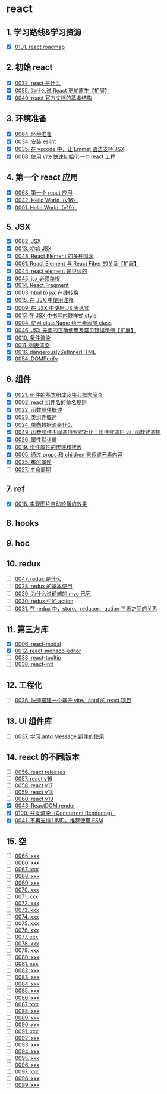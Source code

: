 # react


## 1. 学习路线&学习资源

- [x] [0101. react roadmap](https://tnotesjs.github.io/TNotes.react/notes/0101.%20react%20roadmap/README)

## 2. 初始 react

- [x] [0032. react 是什么](https://tnotesjs.github.io/TNotes.react/notes/0032.%20react%20%E6%98%AF%E4%BB%80%E4%B9%88/README)
- [x] [0055. 为什么说 React 更加原生【扩展】](https://tnotesjs.github.io/TNotes.react/notes/0055.%20%E4%B8%BA%E4%BB%80%E4%B9%88%E8%AF%B4%20React%20%E6%9B%B4%E5%8A%A0%E5%8E%9F%E7%94%9F%E3%80%90%E6%89%A9%E5%B1%95%E3%80%91/README)
- [x] [0040. react 官方文档的基本结构](https://tnotesjs.github.io/TNotes.react/notes/0040.%20react%20%E5%AE%98%E6%96%B9%E6%96%87%E6%A1%A3%E7%9A%84%E5%9F%BA%E6%9C%AC%E7%BB%93%E6%9E%84/README)

## 3. 环境准备

- [x] [0064. 环境准备](https://tnotesjs.github.io/TNotes.react/notes/0064.%20%E7%8E%AF%E5%A2%83%E5%87%86%E5%A4%87/README)
- [x] [0034. 安装 eslint](https://tnotesjs.github.io/TNotes.react/notes/0034.%20%E5%AE%89%E8%A3%85%20eslint/README)
- [x] [0035. 在 vscode 中，让 Emmet 语法支持 JSX](https://tnotesjs.github.io/TNotes.react/notes/0035.%20%E5%9C%A8%20vscode%20%E4%B8%AD%EF%BC%8C%E8%AE%A9%20Emmet%20%E8%AF%AD%E6%B3%95%E6%94%AF%E6%8C%81%20JSX/README)
- [x] [0008. 使用 vite 快速初始化一个 react 工程](https://tnotesjs.github.io/TNotes.react/notes/0008.%20%E4%BD%BF%E7%94%A8%20vite%20%E5%BF%AB%E9%80%9F%E5%88%9D%E5%A7%8B%E5%8C%96%E4%B8%80%E4%B8%AA%20react%20%E5%B7%A5%E7%A8%8B/README)

## 4. 第一个 react 应用

- [x] [0063. 第一个 react 应用](https://tnotesjs.github.io/TNotes.react/notes/0063.%20%E7%AC%AC%E4%B8%80%E4%B8%AA%20react%20%E5%BA%94%E7%94%A8/README)
- [x] [0042. Hello World（v16）](https://tnotesjs.github.io/TNotes.react/notes/0042.%20Hello%20World%EF%BC%88v16%EF%BC%89/README)
- [x] [0001. Hello World（v19）](https://tnotesjs.github.io/TNotes.react/notes/0001.%20Hello%20World%EF%BC%88v19%EF%BC%89/README)

## 5. JSX

- [x] [0062. JSX](https://tnotesjs.github.io/TNotes.react/notes/0062.%20JSX/README)
- [x] [0013. 初始 JSX](https://tnotesjs.github.io/TNotes.react/notes/0013.%20%E5%88%9D%E5%A7%8B%20JSX/README)
- [x] [0048. React Element 的多种叫法](https://tnotesjs.github.io/TNotes.react/notes/0048.%20React%20Element%20%E7%9A%84%E5%A4%9A%E7%A7%8D%E5%8F%AB%E6%B3%95/README)
- [x] [0061. React Element 与 React Fiber 的关系【扩展】](https://tnotesjs.github.io/TNotes.react/notes/0061.%20React%20Element%20%E4%B8%8E%20React%20Fiber%20%E7%9A%84%E5%85%B3%E7%B3%BB%E3%80%90%E6%89%A9%E5%B1%95%E3%80%91/README)
- [x] [0044. react element 是只读的](https://tnotesjs.github.io/TNotes.react/notes/0044.%20react%20element%20%E6%98%AF%E5%8F%AA%E8%AF%BB%E7%9A%84/README)
- [x] [0045. jsx 必须单根](https://tnotesjs.github.io/TNotes.react/notes/0045.%20jsx%20%E5%BF%85%E9%A1%BB%E5%8D%95%E6%A0%B9/README)
- [x] [0014. React.Fragment](https://tnotesjs.github.io/TNotes.react/notes/0014.%20React.Fragment/README)
- [x] [0003. html to jsx 在线转换](https://tnotesjs.github.io/TNotes.react/notes/0003.%20html%20to%20jsx%20%E5%9C%A8%E7%BA%BF%E8%BD%AC%E6%8D%A2/README)
- [x] [0015. 在 JSX 中使用注释](https://tnotesjs.github.io/TNotes.react/notes/0015.%20%E5%9C%A8%20JSX%20%E4%B8%AD%E4%BD%BF%E7%94%A8%E6%B3%A8%E9%87%8A/README)
- [x] [0009. 在 JSX 中使用 JS 表达式](https://tnotesjs.github.io/TNotes.react/notes/0009.%20%E5%9C%A8%20JSX%20%E4%B8%AD%E4%BD%BF%E7%94%A8%20JS%20%E8%A1%A8%E8%BE%BE%E5%BC%8F/README)
- [x] [0017. 在 JSX 中书写内联样式 style](https://tnotesjs.github.io/TNotes.react/notes/0017.%20%E5%9C%A8%20JSX%20%E4%B8%AD%E4%B9%A6%E5%86%99%E5%86%85%E8%81%94%E6%A0%B7%E5%BC%8F%20style/README)
- [x] [0004. 使用 className 给元素添加 class](https://tnotesjs.github.io/TNotes.react/notes/0004.%20%E4%BD%BF%E7%94%A8%20className%20%E7%BB%99%E5%85%83%E7%B4%A0%E6%B7%BB%E5%8A%A0%20class/README)
- [x] [0046. JSX 元素的正确使用及常见错误示例【扩展】](https://tnotesjs.github.io/TNotes.react/notes/0046.%20JSX%20%E5%85%83%E7%B4%A0%E7%9A%84%E6%AD%A3%E7%A1%AE%E4%BD%BF%E7%94%A8%E5%8F%8A%E5%B8%B8%E8%A7%81%E9%94%99%E8%AF%AF%E7%A4%BA%E4%BE%8B%E3%80%90%E6%89%A9%E5%B1%95%E3%80%91/README)
- [x] [0010. 条件渲染](https://tnotesjs.github.io/TNotes.react/notes/0010.%20%E6%9D%A1%E4%BB%B6%E6%B8%B2%E6%9F%93/README)
- [x] [0011. 列表渲染](https://tnotesjs.github.io/TNotes.react/notes/0011.%20%E5%88%97%E8%A1%A8%E6%B8%B2%E6%9F%93/README)
- [x] [0016. dangerouslySetInnerHTML](https://tnotesjs.github.io/TNotes.react/notes/0016.%20dangerouslySetInnerHTML/README)
- [x] [0054. DOMPurify](https://tnotesjs.github.io/TNotes.react/notes/0054.%20DOMPurify/README)

## 6. 组件

- [x] [0021. 组件的基本组成及核心概念简介](https://tnotesjs.github.io/TNotes.react/notes/0021.%20%E7%BB%84%E4%BB%B6%E7%9A%84%E5%9F%BA%E6%9C%AC%E7%BB%84%E6%88%90%E5%8F%8A%E6%A0%B8%E5%BF%83%E6%A6%82%E5%BF%B5%E7%AE%80%E4%BB%8B/README)
- [x] [0002. react 组件名的命名规则](https://tnotesjs.github.io/TNotes.react/notes/0002.%20react%20%E7%BB%84%E4%BB%B6%E5%90%8D%E7%9A%84%E5%91%BD%E5%90%8D%E8%A7%84%E5%88%99/README)
- [x] [0022. 函数组件概述](https://tnotesjs.github.io/TNotes.react/notes/0022.%20%E5%87%BD%E6%95%B0%E7%BB%84%E4%BB%B6%E6%A6%82%E8%BF%B0/README)
- [x] [0023. 类组件概述](https://tnotesjs.github.io/TNotes.react/notes/0023.%20%E7%B1%BB%E7%BB%84%E4%BB%B6%E6%A6%82%E8%BF%B0/README)
- [x] [0024. 单向数据流是什么](https://tnotesjs.github.io/TNotes.react/notes/0024.%20%E5%8D%95%E5%90%91%E6%95%B0%E6%8D%AE%E6%B5%81%E6%98%AF%E4%BB%80%E4%B9%88/README)
- [x] [0049. 函数组件不同调用方式对比：组件式调用 vs. 函数式调用](https://tnotesjs.github.io/TNotes.react/notes/0049.%20%E5%87%BD%E6%95%B0%E7%BB%84%E4%BB%B6%E4%B8%8D%E5%90%8C%E8%B0%83%E7%94%A8%E6%96%B9%E5%BC%8F%E5%AF%B9%E6%AF%94%EF%BC%9A%E7%BB%84%E4%BB%B6%E5%BC%8F%E8%B0%83%E7%94%A8%20vs.%20%E5%87%BD%E6%95%B0%E5%BC%8F%E8%B0%83%E7%94%A8/README)
- [x] [0026. 属性默认值](https://tnotesjs.github.io/TNotes.react/notes/0026.%20%E5%B1%9E%E6%80%A7%E9%BB%98%E8%AE%A4%E5%80%BC/README)
- [x] [0019. 组件属性的传递和接收](https://tnotesjs.github.io/TNotes.react/notes/0019.%20%E7%BB%84%E4%BB%B6%E5%B1%9E%E6%80%A7%E7%9A%84%E4%BC%A0%E9%80%92%E5%92%8C%E6%8E%A5%E6%94%B6/README)
- [x] [0005. 通过 props 和 children 来传递元素内容](https://tnotesjs.github.io/TNotes.react/notes/0005.%20%E9%80%9A%E8%BF%87%20props%20%E5%92%8C%20children%20%E6%9D%A5%E4%BC%A0%E9%80%92%E5%85%83%E7%B4%A0%E5%86%85%E5%AE%B9/README)
- [x] [0025. 布尔属性](https://tnotesjs.github.io/TNotes.react/notes/0025.%20%E5%B8%83%E5%B0%94%E5%B1%9E%E6%80%A7/README)
- [ ] [0027. 生命周期](https://tnotesjs.github.io/TNotes.react/notes/0027.%20%E7%94%9F%E5%91%BD%E5%91%A8%E6%9C%9F/README)

## 7. ref

- [x] [0018. 实现图片自动轮播的效果](https://tnotesjs.github.io/TNotes.react/notes/0018.%20%E5%AE%9E%E7%8E%B0%E5%9B%BE%E7%89%87%E8%87%AA%E5%8A%A8%E8%BD%AE%E6%92%AD%E7%9A%84%E6%95%88%E6%9E%9C/README)

## 8. hooks

## 9. hoc

## 10. redux

- [ ] [0047. redux 是什么](https://tnotesjs.github.io/TNotes.react/notes/0047.%20redux%20%E6%98%AF%E4%BB%80%E4%B9%88/README)
- [ ] [0028. redux 的基本使用](https://tnotesjs.github.io/TNotes.react/notes/0028.%20redux%20%E7%9A%84%E5%9F%BA%E6%9C%AC%E4%BD%BF%E7%94%A8/README)
- [ ] [0029. 为什么说前端的 mvc 已死](https://tnotesjs.github.io/TNotes.react/notes/0029.%20%E4%B8%BA%E4%BB%80%E4%B9%88%E8%AF%B4%E5%89%8D%E7%AB%AF%E7%9A%84%20mvc%20%E5%B7%B2%E6%AD%BB/README)
- [ ] [0030. redux 中的 action](https://tnotesjs.github.io/TNotes.react/notes/0030.%20redux%20%E4%B8%AD%E7%9A%84%20action/README)
- [ ] [0031. 在 redux 中，store、reducer、action 三者之间的关系](https://tnotesjs.github.io/TNotes.react/notes/0031.%20%E5%9C%A8%20redux%20%E4%B8%AD%EF%BC%8Cstore%E3%80%81reducer%E3%80%81action%20%E4%B8%89%E8%80%85%E4%B9%8B%E9%97%B4%E7%9A%84%E5%85%B3%E7%B3%BB/README)

## 11. 第三方库

- [x] [0006. react-modal](https://tnotesjs.github.io/TNotes.react/notes/0006.%20react-modal/README)
- [x] [0012. react-monaco-editor](https://tnotesjs.github.io/TNotes.react/notes/0012.%20react-monaco-editor/README)
- [ ] [0033. react-tooltip](https://tnotesjs.github.io/TNotes.react/notes/0033.%20react-tooltip/README)
- [ ] [0038. react-intl](https://tnotesjs.github.io/TNotes.react/notes/0038.%20react-intl/README)

## 12. 工程化

- [ ] [0036. 快速搭建一个基于 vite、antd 的 react 项目](https://tnotesjs.github.io/TNotes.react/notes/0036.%20%E5%BF%AB%E9%80%9F%E6%90%AD%E5%BB%BA%E4%B8%80%E4%B8%AA%E5%9F%BA%E4%BA%8E%20vite%E3%80%81antd%20%E7%9A%84%20react%20%E9%A1%B9%E7%9B%AE/README)

## 13. UI 组件库

- [ ] [0037. 学习 antd Message 组件的使用](https://tnotesjs.github.io/TNotes.react/notes/0037.%20%E5%AD%A6%E4%B9%A0%20antd%20Message%20%E7%BB%84%E4%BB%B6%E7%9A%84%E4%BD%BF%E7%94%A8/README)

## 14. react 的不同版本

- [ ] [0056. react releases](https://tnotesjs.github.io/TNotes.react/notes/0056.%20react%20releases/README)
- [ ] [0057. react v16](https://tnotesjs.github.io/TNotes.react/notes/0057.%20react%20v16/README)
- [ ] [0058. react v17](https://tnotesjs.github.io/TNotes.react/notes/0058.%20react%20v17/README)
- [ ] [0059. react v18](https://tnotesjs.github.io/TNotes.react/notes/0059.%20react%20v18/README)
- [ ] [0060. react v19](https://tnotesjs.github.io/TNotes.react/notes/0060.%20react%20v19/README)
- [x] [0043. ReactDOM.render](https://tnotesjs.github.io/TNotes.react/notes/0043.%20ReactDOM.render/README)
- [x] [0100. 并发渲染（Concurrent Rendering）](https://tnotesjs.github.io/TNotes.react/notes/0100.%20%E5%B9%B6%E5%8F%91%E6%B8%B2%E6%9F%93%EF%BC%88Concurrent%20Rendering%EF%BC%89/README)
- [x] [0041. 不再支持 UMD，推荐使用 ESM](https://tnotesjs.github.io/TNotes.react/notes/0041.%20%E4%B8%8D%E5%86%8D%E6%94%AF%E6%8C%81%20UMD%EF%BC%8C%E6%8E%A8%E8%8D%90%E4%BD%BF%E7%94%A8%20ESM/README)

## 15. 空

- [ ] [0065. xxx](https://tnotesjs.github.io/TNotes.react/notes/0065.%20xxx/README)
- [ ] [0066. xxx](https://tnotesjs.github.io/TNotes.react/notes/0066.%20xxx/README)
- [ ] [0067. xxx](https://tnotesjs.github.io/TNotes.react/notes/0067.%20xxx/README)
- [ ] [0068. xxx](https://tnotesjs.github.io/TNotes.react/notes/0068.%20xxx/README)
- [ ] [0069. xxx](https://tnotesjs.github.io/TNotes.react/notes/0069.%20xxx/README)
- [ ] [0070. xxx](https://tnotesjs.github.io/TNotes.react/notes/0070.%20xxx/README)
- [ ] [0071. xxx](https://tnotesjs.github.io/TNotes.react/notes/0071.%20xxx/README)
- [ ] [0072. xxx](https://tnotesjs.github.io/TNotes.react/notes/0072.%20xxx/README)
- [ ] [0073. xxx](https://tnotesjs.github.io/TNotes.react/notes/0073.%20xxx/README)
- [ ] [0074. xxx](https://tnotesjs.github.io/TNotes.react/notes/0074.%20xxx/README)
- [ ] [0075. xxx](https://tnotesjs.github.io/TNotes.react/notes/0075.%20xxx/README)
- [ ] [0076. xxx](https://tnotesjs.github.io/TNotes.react/notes/0076.%20xxx/README)
- [ ] [0077. xxx](https://tnotesjs.github.io/TNotes.react/notes/0077.%20xxx/README)
- [ ] [0078. xxx](https://tnotesjs.github.io/TNotes.react/notes/0078.%20xxx/README)
- [ ] [0079. xxx](https://tnotesjs.github.io/TNotes.react/notes/0079.%20xxx/README)
- [ ] [0080. xxx](https://tnotesjs.github.io/TNotes.react/notes/0080.%20xxx/README)
- [ ] [0081. xxx](https://tnotesjs.github.io/TNotes.react/notes/0081.%20xxx/README)
- [ ] [0082. xxx](https://tnotesjs.github.io/TNotes.react/notes/0082.%20xxx/README)
- [ ] [0083. xxx](https://tnotesjs.github.io/TNotes.react/notes/0083.%20xxx/README)
- [ ] [0084. xxx](https://tnotesjs.github.io/TNotes.react/notes/0084.%20xxx/README)
- [ ] [0085. xxx](https://tnotesjs.github.io/TNotes.react/notes/0085.%20xxx/README)
- [ ] [0086. xxx](https://tnotesjs.github.io/TNotes.react/notes/0086.%20xxx/README)
- [ ] [0087. xxx](https://tnotesjs.github.io/TNotes.react/notes/0087.%20xxx/README)
- [ ] [0088. xxx](https://tnotesjs.github.io/TNotes.react/notes/0088.%20xxx/README)
- [ ] [0089. xxx](https://tnotesjs.github.io/TNotes.react/notes/0089.%20xxx/README)
- [ ] [0090. xxx](https://tnotesjs.github.io/TNotes.react/notes/0090.%20xxx/README)
- [ ] [0091. xxx](https://tnotesjs.github.io/TNotes.react/notes/0091.%20xxx/README)
- [ ] [0092. xxx](https://tnotesjs.github.io/TNotes.react/notes/0092.%20xxx/README)
- [ ] [0093. xxx](https://tnotesjs.github.io/TNotes.react/notes/0093.%20xxx/README)
- [ ] [0094. xxx](https://tnotesjs.github.io/TNotes.react/notes/0094.%20xxx/README)
- [ ] [0095. xxx](https://tnotesjs.github.io/TNotes.react/notes/0095.%20xxx/README)
- [ ] [0096. xxx](https://tnotesjs.github.io/TNotes.react/notes/0096.%20xxx/README)
- [ ] [0097. xxx](https://tnotesjs.github.io/TNotes.react/notes/0097.%20xxx/README)
- [ ] [0098. xxx](https://tnotesjs.github.io/TNotes.react/notes/0098.%20xxx/README)
- [ ] [0099. xxx](https://tnotesjs.github.io/TNotes.react/notes/0099.%20xxx/README)
